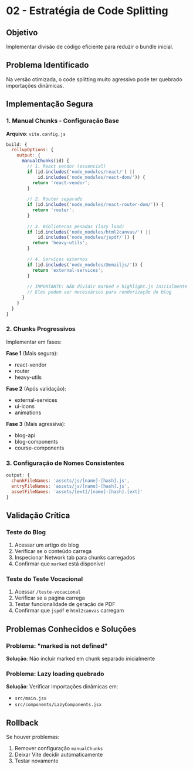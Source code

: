 # 02 - Estratégia de Code Splitting

## Objetivo
Implementar divisão de código eficiente para reduzir o bundle inicial.

## Problema Identificado
Na versão otimizada, o code splitting muito agressivo pode ter quebrado importações dinâmicas.

## Implementação Segura

### 1. Manual Chunks - Configuração Base
**Arquivo**: `vite.config.js`

```javascript
build: {
  rollupOptions: {
    output: {
      manualChunks(id) {
        // 1. React vendor (essencial)
        if (id.includes('node_modules/react/') || 
            id.includes('node_modules/react-dom/')) {
          return 'react-vendor';
        }
        
        // 2. Router separado
        if (id.includes('node_modules/react-router-dom/')) {
          return 'router';
        }
        
        // 3. Bibliotecas pesadas (lazy load)
        if (id.includes('node_modules/html2canvas/') ||
            id.includes('node_modules/jspdf/')) {
          return 'heavy-utils';
        }
        
        // 4. Serviços externos
        if (id.includes('node_modules/@emailjs/')) {
          return 'external-services';
        }
        
        // IMPORTANTE: NÃO dividir marked e highlight.js inicialmente
        // Eles podem ser necessários para renderização do blog
      }
    }
  }
}
```

### 2. Chunks Progressivos
Implementar em fases:

**Fase 1** (Mais segura):
- react-vendor
- router
- heavy-utils

**Fase 2** (Após validação):
- external-services
- ui-icons
- animations

**Fase 3** (Mais agressiva):
- blog-api
- blog-components
- course-components

### 3. Configuração de Nomes Consistentes
```javascript
output: {
  chunkFileNames: 'assets/js/[name]-[hash].js',
  entryFileNames: 'assets/js/[name]-[hash].js',
  assetFileNames: 'assets/[ext]/[name]-[hash].[ext]'
}
```

## Validação Crítica

### Teste do Blog
1. Acessar um artigo do blog
2. Verificar se o conteúdo carrega
3. Inspecionar Network tab para chunks carregados
4. Confirmar que `marked` está disponível

### Teste do Teste Vocacional
1. Acessar `/teste-vocacional`
2. Verificar se a página carrega
3. Testar funcionalidade de geração de PDF
4. Confirmar que `jspdf` e `html2canvas` carregam

## Problemas Conhecidos e Soluções

### Problema: "marked is not defined"
**Solução**: Não incluir marked em chunk separado inicialmente

### Problema: Lazy loading quebrado
**Solução**: Verificar importações dinâmicas em:
- `src/main.jsx`
- `src/components/LazyComponents.jsx`

## Rollback
Se houver problemas:
1. Remover configuração `manualChunks`
2. Deixar Vite decidir automaticamente
3. Testar novamente
